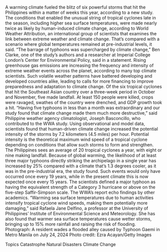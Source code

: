 A warming climate fueled the blitz of six powerful storms that hit the Philippines within a matter of weeks this year, according to a new study.
The conditions that enabled the unusual string of tropical cyclones late in the season, including higher sea surface temperatures, were made nearly twice as likely by human-induced climate change, according to World Weather Attribution, an international group of scientists that examines the link between extreme weather and climate change. That’s compared with a scenario where global temperatures remained at pre-industrial levels, it said.
“The barrage of typhoons was supercharged by climate change,” Ben Clarke, one of the study’s authors and a researcher at Imperial College London’s Center for Environmental Policy, said in a statement.
Rising greenhouse gas emissions are increasing the frequency and intensity of extreme weather events across the planet, according to many top climate scientists. Such volatile weather patterns have battered developing and developed countries alike, leading to calls for more financing to improve preparedness and adaptation to climate change.
Of the six tropical cyclones that hit the Southeast Asian country over a three-week period in October and November, five made landfall. At least 150 people were killed, crops were ravaged, swathes of the country were drenched, and GDP growth took a hit.
“Having five typhoons in less than a month was extraordinary and our study found that climate change made them much more destructive,” said Philippine weather agency climatologist, Joseph Basconcillo, who contributed to the WWA study.
Using observational and model data, scientists found that human-driven climate change increased the potential intensity of the storms by 7.2 kilometers (4.5 miles) per hour. Potential intensity is the theoretical maximum wind speed of a tropical cyclone depending on conditions that allow such storms to form and strengthen.
The Philippines sees an average of 20 tropical cyclones a year, with eight or nine making landfall. Because of global warming, the likelihood of at least three major typhoons directly striking the archipelago in a single year has increased by 25% compared with a climate that’s 1.3 degrees cooler, as it was in the pre-industrial era, the study found.
Such events would only have occurred once every 19 years, while in the present climate this is now expected once every 15 years. The scientists defined a major typhoon as having the equivalent strength of a Category 3 hurricane or above on the five-step Saffir-Simpson scale.
The WWA’s report echo findings by other academics. “Warming sea surface temperatures due to human activities intensify tropical cyclone wind speeds, making them potentially more damaging,” said Rafaela Jane Delfino, a professor at the University of Philippines’ Institute of Environmental Science and Meteorology. She has also found that warmer sea surface temperatures cause wetter storms, bringing up to 15% more rainfall and raising the risk of flooding.
Photograph: A resident wades a flooded alley caused by Typhoon Gaemi in Metro Manila on July 24, 2024 Photo credit: Ezra Acayan/Getty Images

Topics
Catastrophe
Natural Disasters
Climate Change

